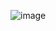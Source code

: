 ![image](https://github.com/ClassyJuhi/JS-Project-Hub/assets/103419567/1e0485a9-f56b-4c7e-97bf-e7bdf89afceb)
